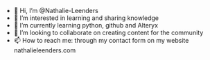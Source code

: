 - 👋 Hi, I’m @Nathalie-Leenders
- 👀 I’m interested in learning and sharing knowledge
- 🌱 I’m currently learning python, github and Alteryx
- 💞️ I’m looking to collaborate on creating content for the community  
- 📫 How to reach me: through my contact form on my website nathalieleenders.com

<!---
Nathalie-Leenders/Nathalie-Leenders is a ✨ special ✨ repository because its `README.md` (this file) appears on your GitHub profile.
You can click the Preview link to take a look at your changes.
--->
